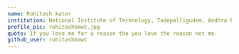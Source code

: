 ```yaml
---
name: Rohitash kator
institution: National Institute of Technology, Tadepalligudem, Andhra Pradesh 🚩
profile_pic: rohitashkmwt.jpg
quote: If you love me for a reason the you love the reason not me. 
github_user: rohitashkmwt
---
```

